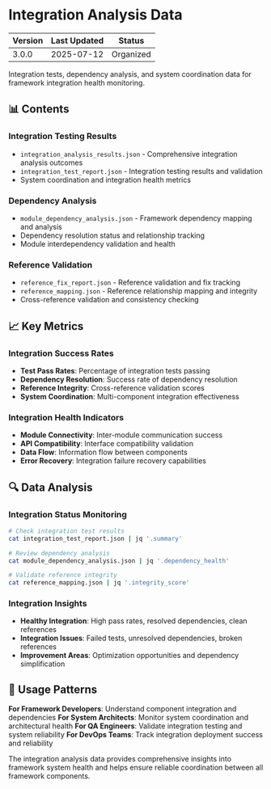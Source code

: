 # Integration Analysis Data

| Version | Last Updated | Status |
|---------|-------------|--------|
| 3.0.0   | 2025-07-12  | Organized |

Integration tests, dependency analysis, and system coordination data for framework integration health monitoring.

## 📊 Contents

### Integration Testing Results
- `integration_analysis_results.json` - Comprehensive integration analysis outcomes
- `integration_test_report.json` - Integration testing results and validation
- System coordination and integration health metrics

### Dependency Analysis
- `module_dependency_analysis.json` - Framework dependency mapping and analysis
- Dependency resolution status and relationship tracking
- Module interdependency validation and health

### Reference Validation
- `reference_fix_report.json` - Reference validation and fix tracking
- `reference_mapping.json` - Reference relationship mapping and integrity
- Cross-reference validation and consistency checking

## 📈 Key Metrics

### Integration Success Rates
- **Test Pass Rates**: Percentage of integration tests passing
- **Dependency Resolution**: Success rate of dependency resolution
- **Reference Integrity**: Cross-reference validation scores
- **System Coordination**: Multi-component integration effectiveness

### Integration Health Indicators
- **Module Connectivity**: Inter-module communication success
- **API Compatibility**: Interface compatibility validation
- **Data Flow**: Information flow between components
- **Error Recovery**: Integration failure recovery capabilities

## 🔍 Data Analysis

### Integration Status Monitoring
```bash
# Check integration test results
cat integration_test_report.json | jq '.summary'

# Review dependency analysis
cat module_dependency_analysis.json | jq '.dependency_health'

# Validate reference integrity
cat reference_mapping.json | jq '.integrity_score'
```

### Integration Insights
- **Healthy Integration**: High pass rates, resolved dependencies, clean references
- **Integration Issues**: Failed tests, unresolved dependencies, broken references
- **Improvement Areas**: Optimization opportunities and dependency simplification

## 🎯 Usage Patterns

**For Framework Developers**: Understand component integration and dependencies
**For System Architects**: Monitor system coordination and architectural health
**For QA Engineers**: Validate integration testing and system reliability
**For DevOps Teams**: Track integration deployment success and reliability

The integration analysis data provides comprehensive insights into framework system health and helps ensure reliable coordination between all framework components.